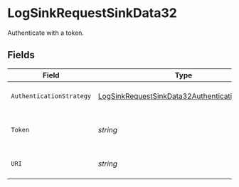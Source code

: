 # LogSinkRequestSinkData32

Authenticate with a token.


## Fields

| Field                                                                                                                   | Type                                                                                                                    | Required                                                                                                                | Description                                                                                                             | Example                                                                                                                 |
| ----------------------------------------------------------------------------------------------------------------------- | ----------------------------------------------------------------------------------------------------------------------- | ----------------------------------------------------------------------------------------------------------------------- | ----------------------------------------------------------------------------------------------------------------------- | ----------------------------------------------------------------------------------------------------------------------- |
| `AuthenticationStrategy`                                                                                                | [LogSinkRequestSinkData32AuthenticationStrategy](../../models/shared/logsinkrequestsinkdata32authenticationstrategy.md) | :heavy_check_mark:                                                                                                      | The authentication strategy.                                                                                            | token                                                                                                                   |
| `Token`                                                                                                                 | *string*                                                                                                                | :heavy_check_mark:                                                                                                      | The HTTP Token for the Papertrail log destination.                                                                      | 123abcdefghijklmnopqrstuvwxy                                                                                            |
| `URI`                                                                                                                   | *string*                                                                                                                | :heavy_check_mark:                                                                                                      | The uri for the Papertrail log destination.                                                                             | https://logs.collector.solarwinds.com/v1/log                                                                            |